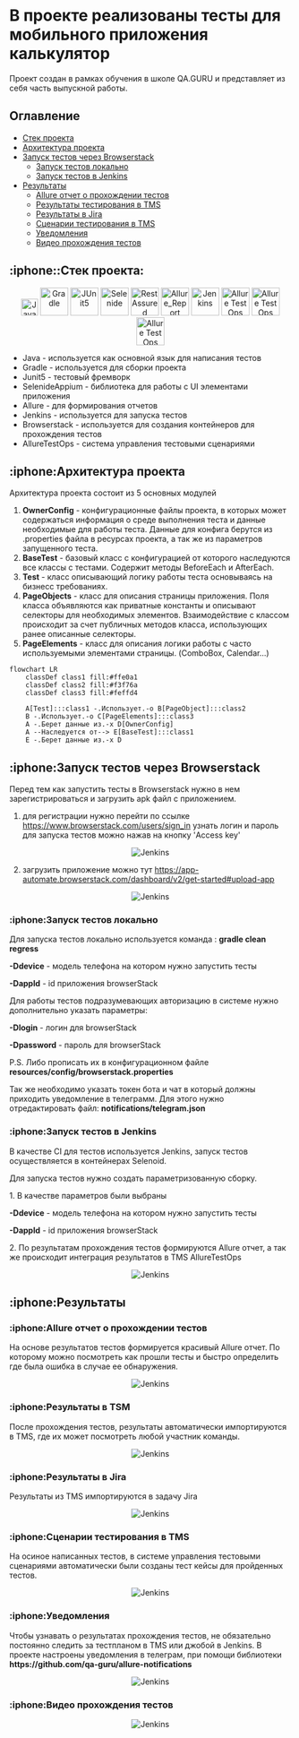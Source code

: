 <h1>В проекте реализованы тесты для мобильного приложения калькулятор</h1>
Проект создан в рамках обучения в школе QA.GURU и представляет из себя часть выпускной работы.

## Оглавление
+ [Стек проекта](#projectStack)
+ [Архитектура проекта](#projectArchitecture)
+ [Запуск тестов через Browserstack](#runningTests)
    + [Запуск тестов локально](#runningTestsLocal)
    + [Запуск тестов в Jenkins](#runningTestsJenkins)
+ [Результаты](#results)
  + [Allure отчет о прохождении тестов](#resultsAllure)
  + [Результаты тестирования в TMS](#resultInTms)
  + [Результаты в Jira](#resultsInJira)
  + [Сценарии тестирования в TMS](#testCaseInTms)
  + [Уведомления](#resultNotification)
  + [Видео прохождения тестов](#resultVideo)

    
<h2><a name='projectStack'>:iphone::Стек проекта:</a></h2>
<p align="center">
    <a href="#"><img title="Java" src="https://github.com/NikitaDanshin415/NikitaDanshin415/blob/main/logo/java.svg" width="30px"/></a>
    <a href="#"><img title="Gradle" src="https://github.com/NikitaDanshin415/NikitaDanshin415/blob/main/logo/Gradle.svg" width="50px"/></a>
    <a href="#"><img title="JUnit5" src="https://github.com/NikitaDanshin415/NikitaDanshin415/blob/main/logo/JUnit5.svg" width="50px"/></a>
    <a href="#"><img title="Selenide" src="https://github.com/NikitaDanshin415/NikitaDanshin415/blob/main/logo/Selenide.svg" width="50px"/></a>
    <a href="#"><img title="RestAssured" src="https://github.com/NikitaDanshin415/NikitaDanshin415/blob/main/logo/Rest-Assured.svg" width="50px"/></a>
    <a href="#"><img title="Allure_Report" src="https://github.com/NikitaDanshin415/NikitaDanshin415/blob/main/logo/Allure_Report.svg" width="50px"/></a>
    <a href="#"><img title="Jenkins" src="https://github.com/NikitaDanshin415/NikitaDanshin415/blob/main/logo/Jenkins.svg" width="50px"/></a>
    <a href="#"><img title="Allure Test Ops" src="https://github.com/NikitaDanshin415/NikitaDanshin415/blob/main/logo/AllureTestOps.svg" width="50px"/></a>
    <a href="#"><img title="Allure Test Ops" src="https://github.com/NikitaDanshin415/NikitaDanshin415/blob/main/logo/Browserstack.svg" width="50px"/></a>
    <a href="#"><img title="Allure Test Ops" src="https://github.com/NikitaDanshin415/NikitaDanshin415/blob/main/logo/Appium.svg" width="50px"/></a>
</p>



<ul>
	<li>Java - используется как основной язык для написания тестов</li>
	<li>Gradle - используется для сборки проекта</li>
	<li>Junit5 - тестовый фремворк</li>
	<li>SelenideAppium - библиотека для работы с UI элементами приложения</li>
	<li>Allure - для формирования отчетов</li>
	<li>Jenkins - используется для запуска тестов</li>
	<li>Browserstack - используется для создания контейнеров для прохождения тестов</li>
	<li>AllureTestOps - система управления тестовыми сценариями</li>
</ul>



<h2>:iphone:<a name='projectArchitecture'>Архитектура проекта</a></h2>
Архитектура проекта состоит из 5 основных модулей
<ol>
    <li>
        <b>OwnerConfig</b> - конфигурационные файлы проекта, в которых может содержаться информация о среде выполнения теста и данные необходимые для работы теста.
        Данные для конфига берутся из .properties файла в ресурсах проекта, а так же из параметров запущенного теста.
    </li>
    <li>
        <b>BaseTest</b> - базовый класс с конфигурацией от которого наследуются все классы с тестами. Содержит методы BeforeEach и AfterEach.
    </li>
    <li>
        <b>Test</b> - класс описывающий логику работы теста основываясь на бизнесс требованиях.
    </li>
    <li>
        <b>PageObjects</b> - класс для описания страницы приложения. Поля класса объявляются как приватные константы и описывают селекторы для необходимых элементов.
        Взаимодействие с классом происходит за счет публичных методов класса, использующих ранее описанные селекторы.
    </li>
    <li>
        <b>PageElements</b> - класс для описания логики работы с часто используемыми элементами страницы. (ComboBox, Calendar...)
    </li>
</ol>

```mermaid
flowchart LR
    classDef class1 fill:#ffe0a1
    classDef class2 fill:#f3f76a
    classDef class3 fill:#feffd4
    
	A[Test]:::class1 -.Использует.-o B[PageObject]:::class2
	B -.Использует.-o C[PageElements]:::class3
	A -.Берет данные из.-x D[OwnerConfig]
	A --Наследуется от--> E[BaseTest]:::class1
	E -.Берет данные из.-x D
```

<h2>:iphone:<a name='runningTests'>Запуск тестов через Browserstack</a></h2>

Перед тем как запустить тесты в Browserstack нужно в нем зарегистрироваться и загрузить apk файл с приложением.
1) для регистрации нужно перейти по ссылке https://www.browserstack.com/users/sign_in
узнать логин и пароль для запуска тестов можно нажав на кнопку 'Access key'
<p align="center">
    <img title="Jenkins" src="https://github.com/NikitaDanshin415/NikitaDanshin415/blob/main/diploma_3/Screenshot_4.png" />
</p>


2) загрузить приложение можно тут https://app-automate.browserstack.com/dashboard/v2/get-started#upload-app
<p align="center">
    <img title="Jenkins" src="https://github.com/NikitaDanshin415/NikitaDanshin415/blob/main/diploma_3/Screenshot_3.png" />
</p>


<h3>:iphone:<a name='runningTestsLocal'>Запуск тестов локально</a></h3>

Для запуска тестов локально используется команда : <b>gradle clean regress</b>

<p><b>-Ddevice</b> - модель телефона на котором нужно запустить тесты</p>
<p><b>-DappId</b> - id приложения browserStack</p>

Для работы тестов подразумевающих авторизацию в системе нужно дополнительно указать параметры:
<p><b>-Dlogin</b> - логин для browserStack</p>
<p><b>-Dpassword</b> - пароль для browserStack</p>
<p>P.S. Либо прописать их в конфигурационном файле <b>resources/config/browserstack.properties</b></p>

Так же необходимо указать токен бота и чат в который должны приходить уведомление в телеграмм. Для этого нужно
отредактировать файл: <b>notifications/telegram.json</b>


<h3>:iphone:<a name='runningTestsJenkins'>Запуск тестов в Jenkins</a></h3>
В качестве CI для тестов используется Jenkins, запуск тестов осуществляется в контейнерах Selenoid.

Для запуска тестов нужно создать параметризованную сборку. 
<p>1. В качестве параметров были выбраны</p>
<p><b>-Ddevice</b> - модель телефона на котором нужно запустить тесты</p>
<p><b>-DappId</b> - id приложения browserStack</p>

<p>2. По результатам прохождения тестов формируются Allure отчет, а так же происходит интеграция результатов в TMS AllureTestOps</p>

<p align="center">
    <img title="Jenkins" src="https://github.com/NikitaDanshin415/NikitaDanshin415/blob/main/diploma_3/Screenshot_1.png" />
</p>

<h2>:iphone:<a name='results'>Результаты</a></h2>
<h3>:iphone:<a name='resultsAllure'>Allure отчет о прохождении тестов</a></h3>
На основе результатов тестов формируется красивый Allure отчет. По которому можно посмотреть как прошли тесты и быстро определить
где была ошибка в случае ее обнаружения.

<p align="center">
<img title="Jenkins" src="https://github.com/NikitaDanshin415/NikitaDanshin415/blob/main/diploma_3/Screenshot_5.png" />
</p>

<h3>:iphone:<a name='resultsInTms'>Результаты в TSM</a></h3>
После прохождения тестов, результаты автоматически импортируются в TMS, где их может посмотреть любой участник команды.
<p align="center">
    <img title="Jenkins" src="https://github.com/NikitaDanshin415/NikitaDanshin415/blob/main/diploma_1/5.PNG" />
</p>

<h3>:iphone:<a name='resultsInJira'>Результаты в Jira</a></h3>
Результаты из TMS импортируются в задачу Jira
<p align="center">
       <img title="Jenkins" src="https://github.com/NikitaDanshin415/NikitaDanshin415/blob/main/diploma_3/Screenshot_8.png" />
</p>

<h3>:iphone:<a name='testCaseInTms'>Сценарии тестирования в TMS</a></h3>
На осиное написанных тестов, в системе управления тестовыми сценариями автоматически были созданы тест кейсы для пройденных тестов.
<p align="center">
       <img title="Jenkins" src="https://github.com/NikitaDanshin415/NikitaDanshin415/blob/main/diploma_3/Screenshot_7.png" />
</p>


<h3>:iphone:<a name='resultNotification'>Уведомления</a></h3>
Чтобы узнавать о результатах прохождения тестов, не обязательно постоянно следить за тестпланом в TMS или джобой в Jenkins.
В проекте настроены уведомления в телеграм, при помощи библиотеки <b>https://github.com/qa-guru/allure-notifications</b>

<p align="center">
    <img title="Jenkins" src="https://github.com/NikitaDanshin415/NikitaDanshin415/blob/main/diploma_3/Screenshot_6.png" />
</p>

<h3>:iphone:<a name='resultVideo'>Видео прохождения тестов</a></h3>
<p align="center">
    <img title="Jenkins" src="https://github.com/NikitaDanshin415/NikitaDanshin415/blob/main/diploma_3/848868182d66d878701aee934ac4072af6abec91.gif" />
</p>
